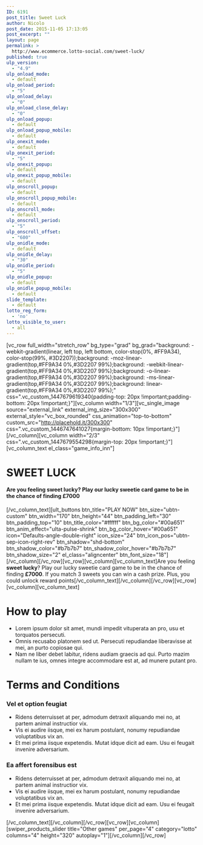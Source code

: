 ```yaml
---
ID: 6191
post_title: Sweet Luck
author: Nicolo
post_date: 2015-11-05 17:13:05
post_excerpt: ""
layout: page
permalink: >
  http://www.ecommerce.lotto-social.com/sweet-luck/
published: true
ulp_version:
  - "4.9"
ulp_onload_mode:
  - default
ulp_onload_period:
  - "5"
ulp_onload_delay:
  - "0"
ulp_onload_close_delay:
  - "0"
ulp_onload_popup:
  - default
ulp_onload_popup_mobile:
  - default
ulp_onexit_mode:
  - default
ulp_onexit_period:
  - "5"
ulp_onexit_popup:
  - default
ulp_onexit_popup_mobile:
  - default
ulp_onscroll_popup:
  - default
ulp_onscroll_popup_mobile:
  - default
ulp_onscroll_mode:
  - default
ulp_onscroll_period:
  - "5"
ulp_onscroll_offset:
  - "600"
ulp_onidle_mode:
  - default
ulp_onidle_delay:
  - "30"
ulp_onidle_period:
  - "5"
ulp_onidle_popup:
  - default
ulp_onidle_popup_mobile:
  - default
slide_template:
  - default
lotto_reg_form:
  - 'no'
lotto_visible_to_user:
  - all
---
```

[vc_row full_width="stretch_row" bg_type="grad" bg_grad="background: -webkit-gradient(linear, left top, left bottom, color-stop(0%, #FF9A34), color-stop(99%, #3D2207));background: -moz-linear-gradient(top,#FF9A34 0%,#3D2207 99%);background: -webkit-linear-gradient(top,#FF9A34 0%,#3D2207 99%);background: -o-linear-gradient(top,#FF9A34 0%,#3D2207 99%);background: -ms-linear-gradient(top,#FF9A34 0%,#3D2207 99%);background: linear-gradient(top,#FF9A34 0%,#3D2207 99%);" css=".vc_custom_1447679619340{padding-top: 20px !important;padding-bottom: 20px !important;}"][vc_column width="1/3"][vc_single_image source="external_link" external_img_size="300x300" external_style="vc_box_rounded" css_animation="top-to-bottom" custom_src="http://placehold.it/300x300" css=".vc_custom_1446747641027{margin-bottom: 10px !important;}"][/vc_column][vc_column width="2/3" css=".vc_custom_1447679554298{margin-top: 20px !important;}"][vc_column_text el_class="game_info_inn"]
<h1 class="game_title"><strong>SWEET LUCK</strong></h1>
<h4 class="game_desc">Are you feeling sweet lucky? Play our lucky sweetie card game to be in the chance of finding <strong>£7000</strong></h4>
[/vc_column_text][ult_buttons btn_title="PLAY NOW" btn_size="ubtn-custom" btn_width="170" btn_height="44" btn_padding_left="30" btn_padding_top="10" btn_title_color="#ffffff" btn_bg_color="#00a651" btn_anim_effect="ulta-pulse-shrink" btn_bg_color_hover="#00a651" icon="Defaults-angle-double-right" icon_size="24" btn_icon_pos="ubtn-sep-icon-right-rev" btn_shadow="shd-bottom" btn_shadow_color="#b7b7b7" btn_shadow_color_hover="#b7b7b7" btn_shadow_size="2" el_class="aligncenter" btn_font_size="18"][/vc_column][/vc_row][vc_row][vc_column][vc_column_text]Are you feeling <strong>sweet lucky</strong>? Play our lucky sweetie card game to be in the chance of finding <strong>£7000</strong>. If you match 3 sweets you can win a cash prize. Plus, you could unlock reward points[/vc_column_text][/vc_column][/vc_row][vc_row][vc_column][vc_column_text]
<h1>How to play</h1>
<ul>
	<li>Lorem ipsum dolor sit amet, mundi impedit vituperata an pro, usu et torquatos persecuti.</li>
	<li>Omnis recusabo platonem sed ut. Persecuti repudiandae liberavisse at mei, an purto copiosae qui.</li>
	<li>Nam ne liber debet labitur, ridens audiam graecis ad qui. Purto mazim nullam te ius, omnes integre accommodare est at, ad munere putant pro.</li>
</ul>
<h1>Terms and Conditions</h1>
<h3>Vel et option feugiat</h3>
<ul>
	<li>Ridens deterruisset at per, admodum detraxit aliquando mei no, at partem animal instructior vix.</li>
	<li>Vis ei audire iisque, mei ex harum postulant, nonumy repudiandae voluptatibus vix an.</li>
	<li>Et mei prima iisque expetendis. Mutat idque dicit ad eam. Usu ei feugait invenire adversarium.</li>
</ul>
<h3>Ea affert forensibus est</h3>
<ul>
	<li>Ridens deterruisset at per, admodum detraxit aliquando mei no, at partem animal instructior vix.</li>
	<li>Vis ei audire iisque, mei ex harum postulant, nonumy repudiandae voluptatibus vix an.</li>
	<li>Et mei prima iisque expetendis. Mutat idque dicit ad eam. Usu ei feugait invenire adversarium.</li>
</ul>
[/vc_column_text][/vc_column][/vc_row][vc_row][vc_column][swiper_products_slider title="Other games" per_page="4" category="lotto" columns="4" height="320" autoplay="1"][/vc_column][/vc_row]